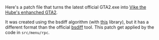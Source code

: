 Here's a patch file that turns the latest official GTA2.exe into
[Vike the Hube's enhanched GTA2](http://gtamp.com/gta2).

It was created using the bsdiff algorithm (with [this](https://github.com/mendsley/bsdiff) library), but it has a different format than the official [bsdiff](http://www.daemonology.net/bsdiff/) tool. This patch get applied by the code in `src/menu/rpc`.
